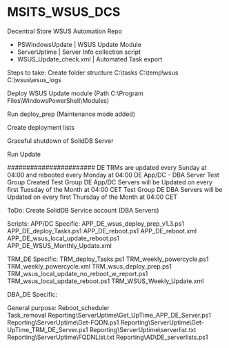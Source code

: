 # MSITS_WSUS_DCS
 Decentral Store WSUS Automation Repo
- PSWindowsUpdate |
WSUS Update Module
- ServerUptime |
Server Info collection script
- WSUS_Update_check.xml |
Automated Task export

Steps to take:
Create folder structure
    C:\tasks
    C:\temp\wsus
    C:\wsus\wsus_logs

Deploy WSUS Update module (Path C:\Program Files\WindowsPowerShell\Modules)

Run deploy_prep (Maintenance mode added)

Create deployment lists

Graceful shutdown of SolidDB Server

Run Update

#######################
DE TRMs are updated every Sunday at 04:00 and rebooted every Monday at 04:00
DE App/DC - DBA Server Test Group Created
Test Group DE App/DC Servers will be Updated on every first Tuesday of the Month at 04:00 CET
Test Group DE DBA Servers will be Updated on every first Thursday of the Month at 04:00 CET

ToDo:
Create SolidDB Service account (DBA Servers)


Scripts:
APP/DC Specific:
APP_DE_wsus_deploy_prep_v1.3.ps1
APP_DE_deploy_Tasks.ps1
APP_DE_reboot.ps1
APP_DE_reboot.xml
APP_DE_wsus_local_update_reboot.ps1
APP_DE_WSUS_Monthly_Update.xml

TRM_DE Specific:
TRM_deploy_Tasks.ps1
TRM_weekly_powercycle.ps1
TRM_weekly_powercycle.xml
TRM_wsus_deploy_prep.ps1
TRM_wsus_local_update_no_reboot_w_report.ps1
TRM_wsus_local_update_reboot.ps1
TRM_WSUS_Weekly_Update.xml

DBA_DE Specific:

General purpose:
Reboot_scheduler    
Task_removal
Reporting\ServerUptime\Get_UpTime_APP_DE_Server.ps1
Reporting\ServerUptime\Get-FQDN.ps1
Reporting\ServerUptime\Get-UpTime_TRM_DE_Server.ps1
Reporting\ServerUptime\serverlist.txt
Reporting\ServerUptime\FQDNList.txt
Reporting\AD\DE_serverlists.ps1